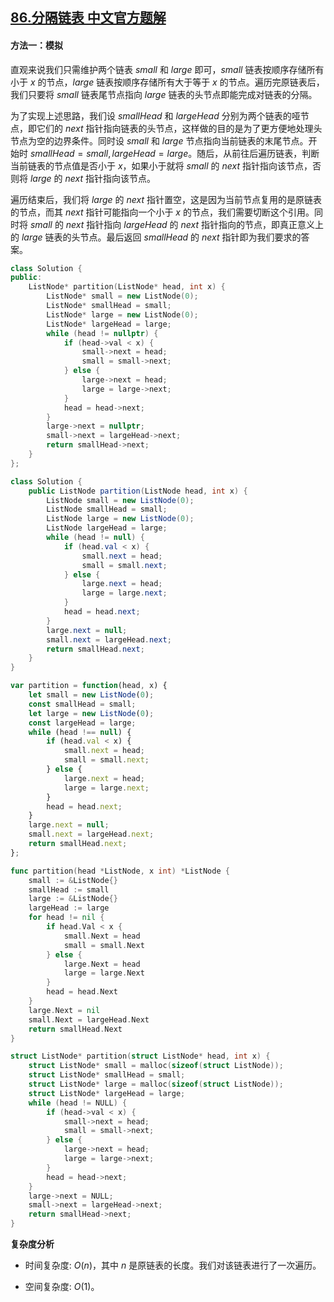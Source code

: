 ## [86.分隔链表 中文官方题解](https://leetcode.cn/problems/partition-list/solutions/100000/fen-ge-lian-biao-by-leetcode-solution-7ade)
#### 方法一：模拟

直观来说我们只需维护两个链表 $\textit{small}$ 和 $\textit{large}$ 即可，$\textit{small}$ 链表按顺序存储所有小于 $x$ 的节点，$\textit{large}$ 链表按顺序存储所有大于等于 $x$ 的节点。遍历完原链表后，我们只要将 $\textit{small}$ 链表尾节点指向 $\textit{large}$ 链表的头节点即能完成对链表的分隔。

为了实现上述思路，我们设 $\textit{smallHead}$ 和 $\textit{largeHead}$ 分别为两个链表的哑节点，即它们的 $\textit{next}$ 指针指向链表的头节点，这样做的目的是为了更方便地处理头节点为空的边界条件。同时设 $\textit{small}$ 和 $\textit{large}$ 节点指向当前链表的末尾节点。开始时 $\textit{smallHead}=\textit{small},\textit{largeHead}=\textit{large}$。随后，从前往后遍历链表，判断当前链表的节点值是否小于 $x$，如果小于就将 $\textit{small}$ 的 $\textit{next}$ 指针指向该节点，否则将 $\textit{large}$ 的 $\textit{next}$ 指针指向该节点。

遍历结束后，我们将 $\textit{large}$ 的 $\textit{next}$ 指针置空，这是因为当前节点复用的是原链表的节点，而其 $\textit{next}$ 指针可能指向一个小于 $x$ 的节点，我们需要切断这个引用。同时将 $\textit{small}$ 的 $\textit{next}$ 指针指向 $\textit{largeHead}$ 的 $\textit{next}$ 指针指向的节点，即真正意义上的 $\textit{large}$ 链表的头节点。最后返回 $\textit{smallHead}$ 的 $\textit{next}$ 指针即为我们要求的答案。

```C++ [sol1-C++]
class Solution {
public:
    ListNode* partition(ListNode* head, int x) {
        ListNode* small = new ListNode(0);
        ListNode* smallHead = small;
        ListNode* large = new ListNode(0);
        ListNode* largeHead = large;
        while (head != nullptr) {
            if (head->val < x) {
                small->next = head;
                small = small->next;
            } else {
                large->next = head;
                large = large->next;
            }
            head = head->next;
        }
        large->next = nullptr;
        small->next = largeHead->next;
        return smallHead->next;
    }
};
```

```Java [sol1-Java]
class Solution {
    public ListNode partition(ListNode head, int x) {
        ListNode small = new ListNode(0);
        ListNode smallHead = small;
        ListNode large = new ListNode(0);
        ListNode largeHead = large;
        while (head != null) {
            if (head.val < x) {
                small.next = head;
                small = small.next;
            } else {
                large.next = head;
                large = large.next;
            }
            head = head.next;
        }
        large.next = null;
        small.next = largeHead.next;
        return smallHead.next;
    }
}
```

```JavaScript [sol1-JavaScript]
var partition = function(head, x) {
    let small = new ListNode(0);
    const smallHead = small;
    let large = new ListNode(0);
    const largeHead = large;
    while (head !== null) {
        if (head.val < x) {
            small.next = head;
            small = small.next;
        } else {
            large.next = head;
            large = large.next;
        }
        head = head.next;
    }
    large.next = null;
    small.next = largeHead.next;
    return smallHead.next;
};
```

```go [sol1-Golang]
func partition(head *ListNode, x int) *ListNode {
    small := &ListNode{}
    smallHead := small
    large := &ListNode{}
    largeHead := large
    for head != nil {
        if head.Val < x {
            small.Next = head
            small = small.Next
        } else {
            large.Next = head
            large = large.Next
        }
        head = head.Next
    }
    large.Next = nil
    small.Next = largeHead.Next
    return smallHead.Next
}
```

```C [sol1-C]
struct ListNode* partition(struct ListNode* head, int x) {
    struct ListNode* small = malloc(sizeof(struct ListNode));
    struct ListNode* smallHead = small;
    struct ListNode* large = malloc(sizeof(struct ListNode));
    struct ListNode* largeHead = large;
    while (head != NULL) {
        if (head->val < x) {
            small->next = head;
            small = small->next;
        } else {
            large->next = head;
            large = large->next;
        }
        head = head->next;
    }
    large->next = NULL;
    small->next = largeHead->next;
    return smallHead->next;
}
```

**复杂度分析**

- 时间复杂度: $O(n)$，其中 $n$ 是原链表的长度。我们对该链表进行了一次遍历。

- 空间复杂度: $O(1)$。